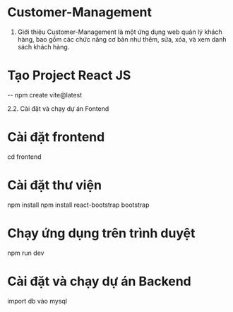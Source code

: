 # Customer-Management
1. Giới thiệu
Customer-Management là một ứng dụng web quản lý khách hàng, bao gồm các chức năng cơ bản như thêm, sửa, xóa, và xem danh sách khách hàng.

# Tạo Project React JS 
-- npm create vite@latest 

2.2. Cài đặt và chạy dự án Fontend
# Cài đặt frontend
cd frontend
# Cài đặt thư viện
npm install
npm install react-bootstrap bootstrap

# Chạy ứng dụng trên trình duyệt
npm run dev

# Cài đặt và chạy dự án Backend
import db vào mysql 
